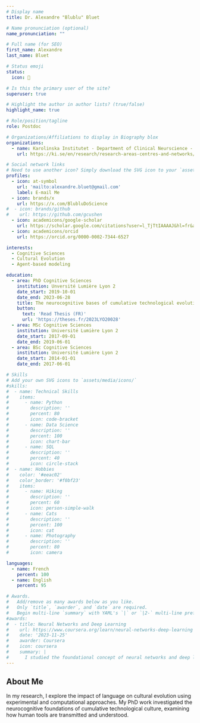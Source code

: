 ```yaml
---
# Display name
title: Dr. Alexandre "Blublu" Bluet

# Name pronunciation (optional)
name_pronunciation: ""

# Full name (for SEO)
first_name: Alexandre
last_name: Bluet

# Status emoji
status:
  icon: 🙅

# Is this the primary user of the site?
superuser: true

# Highlight the author in author lists? (true/false)
highlight_name: true

# Role/position/tagline
role: Postdoc

# Organizations/Affiliations to display in Biography blox
organizations:
  - name: Karolinska Institutet - Department of Clinical Neurscience - Emotion Lab - Andreas Olsson's research group
    url: https://ki.se/en/research/research-areas-centres-and-networks/research-groups/emotion-lab-andreas-olssons-research-group

# Social network links
# Need to use another icon? Simply download the SVG icon to your `assets/media/icons/` folder.
profiles:
  - icon: at-symbol
    url: 'mailto:alexandre.bluet@gmail.com'
    label: E-mail Me
  - icon: brands/x
    url: https://x.com/BlubluDoScience
#  - icon: brands/github
#    url: https://github.com/gcushen
  - icon: academicons/google-scholar
    url: https://scholar.google.com/citations?user=l_TjTtIAAAAJ&hl=fr&authuser=1
  - icon: academicons/orcid
    url: https://orcid.org/0000-0002-7344-6527

interests:
  - Cognitive Sciences
  - Cultural Evolution
  - Agent-based modeling

education:
  - area: PhD Cognitive Sciences
    institution: Unversité Lumière Lyon 2
    date_start: 2019-10-01
    date_end: 2023-06-28
    title: The neurocognitive bases of cumulative technological evolution":" Insigh from computational modeling and neuroimaging
    button:
      text: 'Read Thesis (FR)'
      url: 'https://theses.fr/2023LYO20028'
  - area: MSc Cognitive Sciences
    institution: Université Lumière Lyon 2
    date_start: 2017-09-01
    date_end: 2019-06-01
  - area: BSc Cognitive Sciences
    institution: Université Lumière Lyon 2
    date_start: 2014-01-01
    date_end: 2017-06-01

# Skills
# Add your own SVG icons to `assets/media/icons/`
#skills:
#  - name: Technical Skills
#    items:
#      - name: Python
#        description: ''
#        percent: 80
#        icon: code-bracket
#      - name: Data Science
#        description: ''
#        percent: 100
#        icon: chart-bar
#      - name: SQL
#        description: ''
#        percent: 40
#        icon: circle-stack
#  - name: Hobbies
#    color: '#eeac02'
#    color_border: '#f0bf23'
#    items:
#      - name: Hiking
#        description: ''
#        percent: 60
#        icon: person-simple-walk
#      - name: Cats
#        description: ''
#        percent: 100
#        icon: cat
#      - name: Photography
#        description: ''
#        percent: 80
#        icon: camera

languages:
  - name: French
    percent: 100
  - name: English
    percent: 95

# Awards.
#   Add/remove as many awards below as you like.
#   Only `title`, `awarder`, and `date` are required.
#   Begin multi-line `summary` with YAML's `|` or `|2-` multi-line prefix and indent 2 spaces below.
#awards:
#  - title: Neural Networks and Deep Learning
#    url: https://www.coursera.org/learn/neural-networks-deep-learning
#    date: '2023-11-25'
#    awarder: Coursera
#    icon: coursera
#    summary: |
#      I studied the foundational concept of neural networks and deep learning. By the end, I was familiar with the significant technological trends driving the rise of deep learning; build, train, and apply fully connected deep neural networks; implement efficient (vectorized) neural networks; identify key parameters in a neural network’s architecture; and apply deep learning to your own applications.
---
```


## About Me

In my research, I explore the impact of language on cultural evolution using experimental and computational approaches. My PhD work investigated the neurocognitive foundations of cumulative technological culture, examining how human tools are transmitted and understood.

